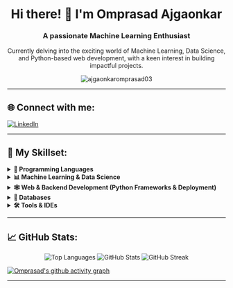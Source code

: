 <h1 align="center">Hi there! 👋 I'm Omprasad Ajgaonkar</h1>
<h3 align="center">A passionate Machine Learning Enthusiast</h3>

<p align="center">
  Currently delving into the exciting world of Machine Learning, Data Science, and Python-based web development, with a keen interest in building impactful projects.
</p>

<p align="center">
  <img src="https://komarev.com/ghpvc/?username=ajgaonkaromprasad03&label=Profile%20views&color=0e75b6&style=flat" alt="ajgaonkaromprasad03" />
</p>

---
## 🌐 Connect with me:
<p align="left">
  <a href="https://linkedin.com/in/omprasad-ajgaonkar" target="_blank">
    <img src="https://img.shields.io/badge/LinkedIn-0A66C2?style=for-the-badge&logo=linkedin&logoColor=white" alt="LinkedIn" />
  </a>
  </p>

---

## 🚀 My Skillset:

<details>
  <summary><b>🧠 Programming Languages</b></summary>
  <p align="center">
    <a href="https://www.python.org/" target="_blank" rel="noreferrer"> <img src="https://cdn.jsdelivr.net/gh/devicons/devicon/icons/python/python-original.svg" alt="Python" width="40" height="40"/> </a>
    <a href="https://www.w3.org/html/" target="_blank" rel="noreferrer"> <img src="https://cdn.jsdelivr.net/gh/devicons/devicon/icons/html5/html5-original-wordmark.svg" alt="HTML5" width="40" height="40"/> </a>
    <a href="https://www.w3schools.com/css/" target="_blank" rel="noreferrer"> <img src="https://cdn.jsdelivr.net/gh/devicons/devicon/icons/css3/css3-original-wordmark.svg" alt="CSS3" width="40" height="40"/> </a>
  </p>
</details>

<details>
  <summary><b>📊 Machine Learning & Data Science</b></summary>
  <p align="center">
    <a href="https://numpy.org/" target="_blank" rel="noreferrer"> <img src="https://cdn.jsdelivr.net/gh/devicons/devicon/icons/numpy/numpy-original.svg" alt="NumPy" width="40" height="40"/> </a>
    <a href="https://pandas.pydata.org/" target="_blank" rel="noreferrer"> <img src="https://cdn.jsdelivr.net/gh/devicons/devicon/icons/pandas/pandas-original.svg" alt="Pandas" width="40" height="40"/> </a>
    <a href="https://matplotlib.org/" target="_blank" rel="noreferrer"> <img src="https://cdn.jsdelivr.net/gh/devicons/devicon/icons/matplotlib/matplotlib-original.svg" alt="Matplotlib" width="40" height="40"/> </a>
    <a href="https://seaborn.pydata.org/" target="_blank" rel="noreferrer"> <img src="http://seaborn.pydata.org/_images/logo-mark-lightbg.svg" alt="Seaborn" width="40" height="40"/> </a>
    <a href="https://scikit-learn.org/" target="_blank" rel="noreferrer"> <img src="https://cdn.jsdelivr.net/gh/devicons/devicon/icons/scikitlearn/scikitlearn-original.svg" alt="Scikit-learn" width="40" height="40"/> </a>
    <a href="https://www.tensorflow.org/" target="_blank" rel="noreferrer"> <img src="https://cdn.jsdelivr.net/gh/devicons/devicon/icons/tensorflow/tensorflow-original.svg" alt="TensorFlow" width="40" height="40"/> </a>
    <a href="https://pytorch.org/" target="_blank" rel="noreferrer"> <img src="https://cdn.jsdelivr.net/gh/devicons/devicon/icons/pytorch/pytorch-original.svg" alt="PyTorch" width="40" height="40"/> </a>
    <a href="https://opencv.org/" target="_blank" rel="noreferrer"> <img src="https://cdn.jsdelivr.net/gh/devicons/devicon/icons/opencv/opencv-original.svg" alt="OpenCV" width="40" height="40"/> </a>
  </p>
</details>

<details>
  <summary><b>🕸️ Web & Backend Development (Python Frameworks & Deployment)</b></summary>
  <p align="center">
    <a href="https://www.djangoproject.com/" target="_blank" rel="noreferrer"> <img src="https://cdn.jsdelivr.net/gh/devicons/devicon/icons/django/django-plain.svg" alt="Django" width="40" height="40"/> </a>
    <a href="https://flask.palletsprojects.com/" target="_blank" rel="noreferrer"> <img src="https://cdn.jsdelivr.net/gh/devicons/devicon/icons/flask/flask-original.svg" alt="Flask" width="40" height="40"/> </a>
    <a href="https://streamlit.io/" target="_blank" rel="noreferrer"> <img src="https://cdn.jsdelivr.net/gh/devicons/devicon/icons/streamlit/streamlit-original.svg" alt="Streamlit" width="40" height="40"/> </a> <br>
    <a href="https://render.com/" target="_blank" rel="noreferrer"> <img src="image.png" alt="Render" width = "150" height = "50"/> </a>
  </p>
</details>

<details>
  <summary><b>💾 Databases</b></summary>
  <p align="center">
    <a href="https://www.mysql.com/" target="_blank" rel="noreferrer"> <img src="https://cdn.jsdelivr.net/gh/devicons/devicon/icons/mysql/mysql-original-wordmark.svg" alt="MySQL" width="40" height="40"/> </a>
    <a href="https://www.postgresql.org" target="_blank" rel="noreferrer"> <img src="https://cdn.jsdelivr.net/gh/devicons/devicon/icons/postgresql/postgresql-original.svg" alt="PostgreSQL" width="40" height="40"/> </a>
  </p>
</details>

<details>
  <summary><b>🛠️ Tools & IDEs</b></summary>
  <p align="center">
    <a href="https://git-scm.com/" target="_blank" rel="noreferrer"> <img src="https://cdn.jsdelivr.net/gh/devicons/devicon/icons/git/git-original.svg" alt="Git" width="40" height="40"/> </a>
    <a href="https://code.visualstudio.com/" target="_blank" rel="noreferrer"> <img src="https://cdn.jsdelivr.net/gh/devicons/devicon/icons/vscode/vscode-original.svg" alt="VS Code" width="40" height="40"/> </a>
    <a href="https://www.jetbrains.com/pycharm/" target="_blank" rel="noreferrer"> <img src="https://cdn.jsdelivr.net/gh/devicons/devicon/icons/pycharm/pycharm-original.svg" alt="PyCharm" width="40" height="40"/> </a>
  </p>
</details>

---

## 📈 GitHub Stats:
<p align="center">
  <img src="https://github-readme-stats.vercel.app/api/top-langs/?username=ajgaonkaromprasad03&theme=default" alt="Top Languages" />
  <img src="https://github-readme-stats.vercel.app/api?username=ajgaonkaromprasad03&show_icons=true&layout =compact&locale=en&theme=default&hide_border=true" alt="GitHub Stats" />
  <img src="https://github-readme-streak-stats.herokuapp.com/?user=ajgaonkaromprasad03&theme=defaul&hide_border=true" alt="GitHub Streak" />
</p>

[![Omprasad's github activity graph](https://github-readme-activity-graph.vercel.app/graph?username=ajgaonkaromprasad03&bg_color=00000&color=ff047d&line=9e4c98&point=403d3d&area=true)](https://github.com=ajgaonkaromprasad03/github-readme-activity-graph)

---
